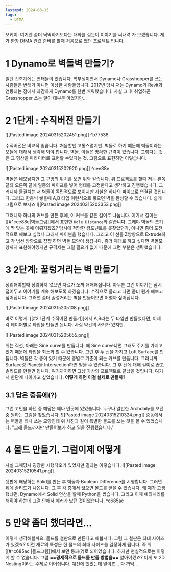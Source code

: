 ```yaml
---
lastmod: 2024-03-15
tags:
  - DfMA
---
```

오케이. 여기엔 좀더 딱딱하기보다는 대화를 걸듯이 이야기를 써내려 가 보겠습니다. 제가 한창 DfMA 관련 준비를 할때 처음으로 했던 프로젝트 입니다.

# 1 Dynamo로 벽돌벽 만들기?
일단 건축계에는 변태들이 있습니다. 학부생이면서 Dynamo나 Grasshopper를 쓰는 사람들은 변태가 아니면 이상한 사람들입니다. 2017년 당시 저는 Dynamo가 Revit과 연동되는 점에서 과감하게 Dynamo를 한번 배워봤습니다. 사실 그 후 취업하곤 Grasshopper 쓰는 일이 대부분 이었지만...

# 2 1단계 : 수직버전 만들기

![[Pasted image 20240315202451.png]] ^b77538

수직버전은 비교적 쉽습니다. 처음할땐 고통스럽지만. 벽돌로 하기 떄문에 벽돌이라는 모듈에 대해서 생각해 봐야 합니다. 벽돌. 이들은 명확한 규격이 있습니다. 그렇다는 것은 그 형상을 파라미터로 표현할 수있다는 것. 그림으로 표현하면 이렇습니다.

![[Pasted image 20240315202920.png]] ^cee88e

벽돌은 네모낳지만 그 구멍의 위치를 보면 위와 같습니다. 위 프로젝트를 할때 저는 왼쪽 끝꽈 오른쪽 끝에 일종의 파이프를 넣어 형태를 고정한다고 생각하고 진행했습니다. 그러니까 물결치는 저 벽돌이 독립적으로 보이지만 사실은 하나의 파이프로 연결된 것입니다. 그리고 한층씩 쌓을때 A,B 타입 이런식으로 쌓으면 벽을 완성할 수 있습니다. 쉽게 그림으로 보시죠
![[Pasted image 20240315203353.png]]

그러니까 하나의 커브를 만든 후에, 이 커브를 같은 길이로 나눕니다. 여기서 길이는 [[#^cee88e|벽돌그림]]에서 표현한 `Hole Distance`와 같습니다. 그래야 벽돌의 크기에 딱 맞는 곳에 이뤄지겠죠? 당시에 적당한 컴포넌트를 못찾았던가, 아니면 좀더 도전적으로 해보고 싶었나 그래서 파이썬을 했습니다. 그리고 이 선을 Z방향으로 Extrude하고 각 법선 방향으로 챱챱 하면 벽돌 모양이 생깁니다. 좀더 제대로 하고 싶다면 벽돌모양까지 표현해야겠지만 규격제는 그럴 필요가 없기 때문에 그런 부분은 생략했습니다.

# 3 2단계: 꿀렁거리는 벽 만들기
정리해야할때 정리하지 않으면 자료가 쪼까 애매해집니다. 아무튼 그런 이야기는 잠시 접어두고 이야기를 계속 해보도록 하겠습니다. 수직으로 올리고 나면 좀더 뭔가 해보고 싶어집니다. 그러면 좀더 꿀렁거리는 벽을 만들어보면 어떨까 싶어집니다. 

![[Pasted image 20240315205108.png]]


바로 이렇게. [[#2 1단계 수직버전 만들기]]에서 A,B라는 두 타입만 만들었다면, 이제 각 레이어별로 타입을 만들면 됩니다. 사실 약간의 ~~사기가~~ 있지만.

![[Pasted image 20240315205655.png]]

위는 직선, 아래는 Sine curve를 만듭니다. 왜 Sine curve냐면 그래도 주기를 가지고 있기 때문에 타입을 최소화 할 수 있습니다. 그런 후 두 선을 가지고 Loft Surface를 만듭니다. 벽돌은 각 층이 있기 때문에 층별로 기준이 되는 커브를 만듭니다. 그러니까 Surface랑 Plane을 Intersection하면 얻을 수 있습니다. 그 후 선에 대해 길이로 끊고 솔리드를 만들면 됩니다. 여기까지하면 그냥 가상의 프로젝트로 끝났을 것입니다. 여기서 한단계 나아가고 싶었습니다. **어떻게 하면 이걸 실제로 만들까?**

## 3.1 답은 중동에(?)
그런 고민을 하던 중 해답은 꽤나 먼곳에 있었습니다. 누구나 알만한 Archdaily를 보던 중 원하는 그림을 찾았습니다.
![[Pasted image 20240315210324.png]]
중동에서는 벽돌을 꽤나 쓰는 모양인데 위 사진과 같이 특별한 몰드를 쓰는 것을 볼 수 있었습니다. "그래 몰드까지만 만들어보자 하고 일을 진행했습니다."

# 4 몰드 만들기. 그럼이제 어떻게
사실 그때당시 굉장한 시행착오가 있었지만 결과는 이렇습니다.
![[Pasted image 20240315210541.png]]

뒷판에 해당하는 Solid를 만든 후 벽돌과 Boolean Difference를 시행합니다. 그러면 뒤에 솔리드가 나옵니다. 
그 후 각 층에서 끊으면 몰드를 얻을 수 있습니다. 왜 제가 고생했냐면, Dynamo에서 Solid 연산을 할때 Python을 썼습니다. 그리고 이때 예외처리를 해줘야 하는데 그걸 안해서 에러가 났던 것이었습니다.  ^c685ac

# 5 만약 좀더 했더라면...
이렇게 생각해볼까요. 몰드를 철판으로 만든다고 해봅시다. 그럼 그 철판은 최대 사이즈가 있겠죠? 이런 재료의 특성은 한 몰드의 최대 사이즈를 결정하게 됩니다. 즉 위 [[#^c685ac |몰드그림]]에서 보면 통짜(?)로 되어있습니다. 하지만 현실적으로는 이렇게 할 수 없습니다. 그럼 **==경제적으로 몰드를 만들 방법을==**  알아야겠죠? 이게 또 2D Nesting이라는 주제로 이어집니다. 예전에 했었는데 말이죠... 다 까먹...